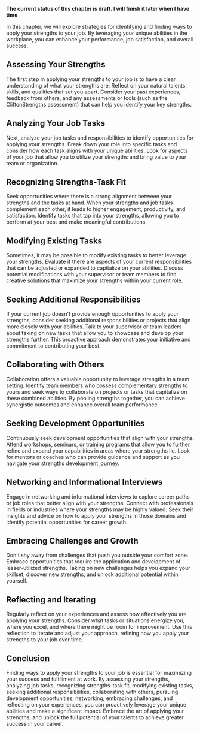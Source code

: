 **The current status of this chapter is draft. I will finish it later when I have time**

In this chapter, we will explore strategies for identifying and finding ways to apply your strengths to your job. By leveraging your unique abilities in the workplace, you can enhance your performance, job satisfaction, and overall success.

Assessing Your Strengths
------------------------

The first step in applying your strengths to your job is to have a clear understanding of what your strengths are. Reflect on your natural talents, skills, and qualities that set you apart. Consider your past experiences, feedback from others, and any assessments or tools (such as the CliftonStrengths assessment) that can help you identify your key strengths.

Analyzing Your Job Tasks
------------------------

Next, analyze your job tasks and responsibilities to identify opportunities for applying your strengths. Break down your role into specific tasks and consider how each task aligns with your unique abilities. Look for aspects of your job that allow you to utilize your strengths and bring value to your team or organization.

Recognizing Strengths-Task Fit
------------------------------

Seek opportunities where there is a strong alignment between your strengths and the tasks at hand. When your strengths and job tasks complement each other, it leads to higher engagement, productivity, and satisfaction. Identify tasks that tap into your strengths, allowing you to perform at your best and make meaningful contributions.

Modifying Existing Tasks
------------------------

Sometimes, it may be possible to modify existing tasks to better leverage your strengths. Evaluate if there are aspects of your current responsibilities that can be adjusted or expanded to capitalize on your abilities. Discuss potential modifications with your supervisor or team members to find creative solutions that maximize your strengths within your current role.

Seeking Additional Responsibilities
-----------------------------------

If your current job doesn't provide enough opportunities to apply your strengths, consider seeking additional responsibilities or projects that align more closely with your abilities. Talk to your supervisor or team leaders about taking on new tasks that allow you to showcase and develop your strengths further. This proactive approach demonstrates your initiative and commitment to contributing your best.

Collaborating with Others
-------------------------

Collaboration offers a valuable opportunity to leverage strengths in a team setting. Identify team members who possess complementary strengths to yours and seek ways to collaborate on projects or tasks that capitalize on these combined abilities. By pooling strengths together, you can achieve synergistic outcomes and enhance overall team performance.

Seeking Development Opportunities
---------------------------------

Continuously seek development opportunities that align with your strengths. Attend workshops, seminars, or training programs that allow you to further refine and expand your capabilities in areas where your strengths lie. Look for mentors or coaches who can provide guidance and support as you navigate your strengths development journey.

Networking and Informational Interviews
---------------------------------------

Engage in networking and informational interviews to explore career paths or job roles that better align with your strengths. Connect with professionals in fields or industries where your strengths may be highly valued. Seek their insights and advice on how to apply your strengths in those domains and identify potential opportunities for career growth.

Embracing Challenges and Growth
-------------------------------

Don't shy away from challenges that push you outside your comfort zone. Embrace opportunities that require the application and development of lesser-utilized strengths. Taking on new challenges helps you expand your skillset, discover new strengths, and unlock additional potential within yourself.

Reflecting and Iterating
------------------------

Regularly reflect on your experiences and assess how effectively you are applying your strengths. Consider what tasks or situations energize you, where you excel, and where there might be room for improvement. Use this reflection to iterate and adjust your approach, refining how you apply your strengths to your job over time.

Conclusion
----------

Finding ways to apply your strengths to your job is essential for maximizing your success and fulfillment at work. By assessing your strengths, analyzing job tasks, recognizing strengths-task fit, modifying existing tasks, seeking additional responsibilities, collaborating with others, pursuing development opportunities, networking, embracing challenges, and reflecting on your experiences, you can proactively leverage your unique abilities and make a significant impact. Embrace the art of applying your strengths, and unlock the full potential of your talents to achieve greater success in your career.
